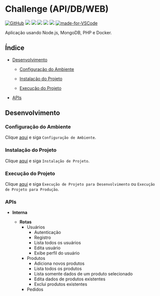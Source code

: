 # Challenge (API/DB/WEB)

[![GitHub](https://img.shields.io/github/license/mashape/apistatus.svg)](https://github.com//laurovitor/challenge/blob/master/LICENSE)
![](https://img.shields.io/github/last-commit/laurovitor/challenge.svg?color=red)
![](https://img.shields.io/github/languages/top/laurovitor/challenge.svg?color=yellow)
![](https://img.shields.io/github/languages/count/laurovitor/challenge.svg?color=lightgrey)
![](https://img.shields.io/github/languages/code-size/laurovitor/challenge.svg)
![](https://img.shields.io/github/repo-size/laurovitor/challenge.svg?color=blueviolet)
[![made-for-VSCode](https://img.shields.io/badge/Made%20for-VSCode-1f425f.svg)](https://code.visualstudio.com/)

Aplicação usando Node.js, MongoDB, PHP e Docker.

## Índice

- [Desenvolvimento](#desenvolvimento)

  - [Configuração do Ambiente](#configuração-do-ambiente)

  - [Instalação do Projeto](#instalação-do-projeto)

  - [Execução do Projeto](#execução-do-projeto)

- [APIs](#apis)

## Desenvolvimento

### Configuração do Ambiente

Clique [aqui](https://github.com/laurovitor/projects-settings/blob/master/README.md) e siga `Configuração de Ambiente`.

### Instalação do Projeto

Clique [aqui](https://github.com/laurovitor/projects-settings/blob/master/nodejs/nodejs.md) e siga `Instalação de Projeto`.

### Execução do Projeto

Clique [aqui](https://github.com/laurovitor/projects-settings/blob/master/nodejs/nodejs.md) e siga `Execução de Projeto para Desenvolvimento` ou `Execução de Projeto para Produção`.

### APIs

- **Interna**

  - **Rotas**
    - Usuários
      - Autenticação
      - Registro
      - Lista todos os usuários
      - Edita usuário
      - Exibe perfil do usuário
    - Produtos
      - Adiciona novos produtos
      - Lista todos os produtos
      - Lista somente dados de um produto selecionado
      - Edita dados de produtos existentes
      - Exclui produtos existentes
    - Pedidos
